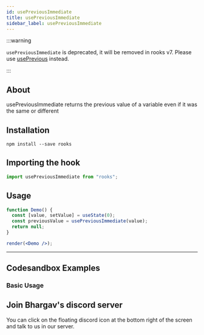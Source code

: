 ```yaml
---
id: usePreviousImmediate
title: usePreviousImmediate
sidebar_label: usePreviousImmediate
---
```


:::warning

`usePreviousImmediate` is deprecated, it will be removed in rooks v7. Please use [usePrevious](./usePrevious) instead.

:::

## About

usePreviousImmediate returns the previous value of a variable even if it was the same or different

[//]: # "Main"

## Installation

    npm install --save rooks

## Importing the hook

```javascript
import usePreviousImmediate from "rooks";
```

## Usage

```jsx
function Demo() {
  const [value, setValue] = useState(0);
  const previousValue = usePreviousImmediate(value);
  return null;
}

render(<Demo />);
```

---

## Codesandbox Examples

### Basic Usage

## Join Bhargav's discord server

You can click on the floating discord icon at the bottom right of the screen and talk to us in our server.
